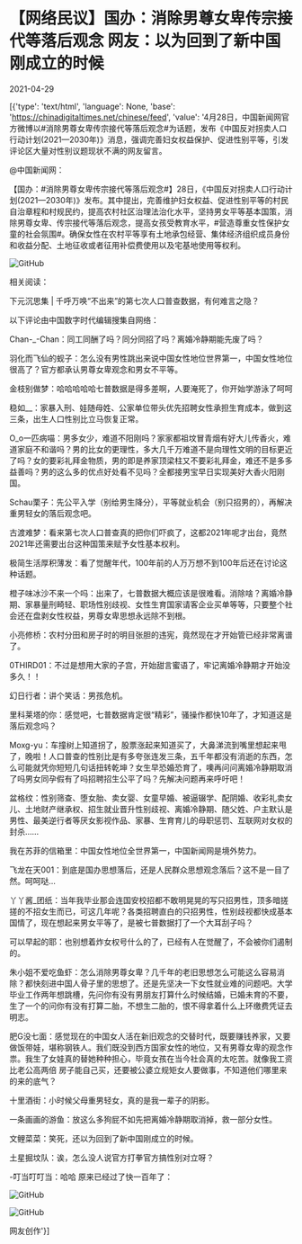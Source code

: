 # 【网络民议】国办：消除男尊女卑传宗接代等落后观念  网友：以为回到了新中国刚成立的时候

2021-04-29

[{'type': 'text/html', 'language': None, 'base': 'https://chinadigitaltimes.net/chinese/feed', 'value': '4月28日，中国新闻网官方微博以#消除男尊女卑传宗接代等落后观念#为话题，发布《中国反对拐卖人口行动计划(2021—2030年)》消息，强调完善妇女权益保护、促进性别平等，引发评论区大量对性别议题现状不满的网友留言。



@中国新闻网：

【国办：#消除男尊女卑传宗接代等落后观念#】28日，《中国反对拐卖人口行动计划(2021—2030年)》发布。其中提出，完善维护妇女权益、促进性别平等的村民自治章程和村规民约，提高农村社区治理法治化水平，坚持男女平等基本国策，消除男尊女卑、传宗接代等落后观念，提高女孩受教育水平，#营造尊重女性保护女童的社会氛围#。确保女性在农村平等享有土地承包经营、集体经济组织成员身份和收益分配、土地征收或者征用补偿费使用以及宅基地使用等权利。



![GitHub](https://chinadigitaltimes.net/chinese/files/2021/04/消除男尊女卑.png)

相关阅读：



下元沉思集 | 千呼万唤“不出来”的第七次人口普查数据，有何难言之隐？



以下评论由中国数字时代编辑搜集自网络：



Chan-_-Chan：同工同酬了吗？同分同招了吗？离婚冷静期能先废了吗？

羽化而飞仙的蚬子：怎么没有男性跳出来说中国女性地位世界第一，中国女性地位很高了？官方都承认男尊女卑观念和男女不平等。

金枝别做梦：哈哈哈哈哈七普数据是得多差啊，人要淹死了，你开始学游泳了呵呵

稳如__：家暴入刑、娃随母姓、公家单位带头优先招聘女性承担生育成本，做到这三条，出生人口性别比立马恢复正常。

O_o一匹病喵：男多女少，难道不阳刚吗？家家都祖坟冒青烟有好大儿传香火，难道家庭不和谐吗？男的比女的更理性，多大几千万难道不是向理性文明的目标更近了吗？女的要彩礼拜金物质，男的即是养家顶梁柱又不要彩礼拜金，难还不是多多益善吗？男的这么多的优点好处看不见吗？全都接男宝早日实现美好大香火阳刚国。

Schau栗子：先公平入学（别给男生降分），平等就业机会（别只招男的），再解决重男轻女的落后观念吧。

古渡难梦：看来第七次人口普查真的把你们吓疯了，这都2021年呢才出台，竟然2021年还需要出台这种国策来赋予女性基本权利。

极简生活厚积薄发：看了觉醒年代，100年前的人万万想不到100年后还在讨论这种话题。

橙子味冰沙不来一个吗：出来了，七普数据大概应该是很难看。消除啥？离婚冷静期、家暴量刑畸轻、职场性别歧视、女性生育国家请客企业买单等等，只要整个社会还在盘剥女性权益，男尊女卑思想永远除不到根。

小亮修桥：农村分田和房子时的明目张胆的违宪，竟然现在才开始管已经非常离谱了。

0THIRD01：不过是想用大家的子宫，开始甜言蜜语了，牢记离婚冷静期才开始没多久！！

幻日行者：讲个笑话：男孩危机。

里科莱塔的你：感觉吧，七普数据肯定很“精彩”，骚操作都快10年了，才知道这是落后观念吗？

Moxg-yu：车撞树上知道拐了，股票涨起来知道买了，大鼻涕流到嘴里想起来甩了，晚啦！人口普查的性别比是有多夸张连发三条，五千年都没有消逝的东西，怎么可能就凭你短短几句话扭转乾坤？女生早恐婚恐育了，噢再问问离婚冷静期取消了吗男女同孕假有了吗招聘招生公平了吗？先解决问题再来呼吁吧！

盆格纹：性别筛查、堕女胎、卖女婴、女童早婚、被逼辍学、配阴婚、收彩礼卖女儿、土地财产继承权、招生就业晋升性别歧视、离婚冷静期、随父姓、户主默认是男性、最美逆行者等厌女影视作品、家暴、生育育儿的母职惩罚、互联网对女权的封杀……

我在苏菲的信箱里：中国女性地位全世界第一，中国新闻网是境外势力。

飞龙在天001：到底是国办思想落后，还是人民群众思想观念落后？这不是一目了然。呵呵哒&#8230;

丫丫酱_团纸：当年我毕业那会连国安校招都不敢明晃晃的写只招男性，顶多暗搓搓的不招女生而已，可这几年呢？各类招聘直白的只招男性，性别歧视都快成基本国情了，现在想起来男女平等了，是被七普数据打了一个大耳刮子吗？

可以早起的耶：也别想着炸女权号什么的了，已经有人在觉醒了，不会被你们遏制的。

朱小姐不爱吃鱼虾：怎么消除男尊女卑？几千年的老旧思想怎么可能这么容易消除？都快刻进中国人骨子里的思想了。还是先坚决一下女性就业难的问题吧。大学毕业工作两年想跳槽，先问你有没有男朋友打算什么时候结婚，已婚未育的不要，生了一个的问你有没有打算二胎，不想生二胎的，恨不得拿着什么上环缴费凭证去明志。

肥G没七面：感觉现在的中国女人活在新旧观念的交替时代，既要赚钱养家，又要做饭带娃，堪称钢铁人。我们既没到西方国家女性的地位，又有男尊女卑的观念作祟。我生了女娃真的替她种种担心，毕竟女孩在当今社会真的太吃苦。就像我工资比老公高两倍 房子能自己买，还要被公婆立规矩女人要做事，不知道他们哪里来的来的底气？

十里酒街：小时候父母重男轻女，真的是我一辈子的阴影。

一条画画的游鱼：放这么多狗屁不如先把离婚冷静期取消掉，救一部分女性。

文鲤菜菜：笑死，还以为回到了新中国刚成立的时候。

土星掘坟队：诶，怎么没人说官方打拳官方搞性别对立呀？

-叮当叮叮当：哈哈 原来已经过了快一百年了：



![GitHub](https://chinadigitaltimes.net/chinese/files/2021/04/一百年.jpg)

![GitHub](https://chinadigitaltimes.net/chinese/files/2021/04/IMG_5814.jpg)

网友创作'}]